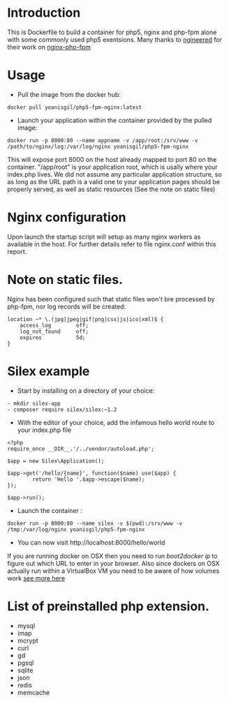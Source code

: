 # Introduction

This is Dockerfile to build a container for php5, nginx and php-fpm alone with
some commonly used php5 exentsions. Many thanks to [ngineered](https://github.com/ngineered/nginx-php-fpm)
for their work on [nginx-php-fpm](https://github.com/ngineered/nginx-php-fpm)


# Usage

* Pull the image from the docker hub:

```
docker pull yoanisgil/php5-fpm-nginx:latest
``` 

* Launch your application within the container provided by the pulled image:

```
docker run -p 8000:80 --name appname -v /app/root:/srv/www -v /path/to/nginx/log:/var/log/nginx yoanisgil/php5-fpm-nginx 
```

This will expose port 8000 on the host already mapped to port 80 on the container. "/app/root" is your application root,
which is usally where your index.php lives. We did not assume any particular application structure, so as long as the URL
path is a valid one to your application pages should be properly served, as well as static resources (See the note on static
files)


# Nginx configuration

Upon launch the startup script will setup as many nginx workers as available in the host. For further details refer to
file nginx.conf within this report. 

# Note on static files.

Nginx has been configured such that static files won't bre processed by php-fpm, nor log records will be created:

```
location ~* \.(jpg|jpeg|gif|png|css|js|ico|xml)$ {
    access_log        off;
    log_not_found     off;
    expires           5d;
}
```

# Silex example 

- Start by installing on a directory of your choice:

```
- mkdir silex-app
- composer require silex/silex:~1.2
```

- With the editor of your choice, add the infamous hello world route to your index.php file

```
<?php
require_once __DIR__.'/../vendor/autoload.php'; 

$app = new Silex\Application(); 

$app->get('/hello/{name}', function($name) use($app) { 
        return 'Hello '.$app->escape($name); 
}); 

$app->run();
```

- Launch the container :

```
docker run -p 8000:80 --name silex -v $(pwd):/srv/www -v /tmp:/var/log/nginx yoanisgil/php5-fpm-nginx
```

- You can now visit http://localhost:8000/hello/world

If you are running docker on OSX then you need to run *boot2docker ip* to figure out which URL to enter in your browser.
Also since dockers on OSX actually run within a VirtualBox VM you need to be aware of how volumes work 
[see more here](https://docs.docker.com/userguide/dockervolumes/)

# List of preinstalled php extension.

* mysql
* imap
* mcrypt
* curl
* gd
* pgsql
* sqlite
* json
* redis
* memcache
